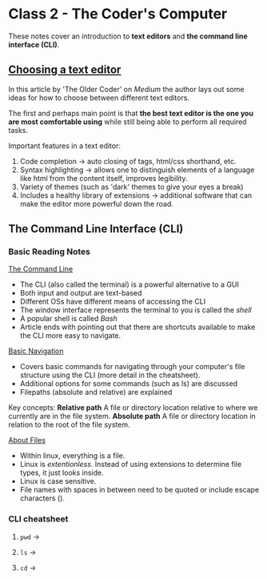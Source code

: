 # Class 2 - The Coder's Computer

These notes cover an introduction to **text editors** and **the command line interface (CLI)**.

## [Choosing a text editor](https://codefellows.github.io/code-102-guide/curriculum/class-02/Choosing-A-Text-Editor--The-Older-Coder.pdf)

In this article by 'The Older Coder' on *Medium* the author lays out some ideas for how to choose between different text editors.

The first and perhaps main point is that **the best text editor is the one you are most comfortable using** while still being able to perform all required tasks.

Important features in a text editor:

1. Code completion -> auto closing of tags, html/css shorthand, etc.
2. Syntax highlighting -> allows one to distinguish elements of a language like html from the content itself, improves legibility.
3. Variety of themes (such as 'dark' themes to give your eyes a break)
4. Includes a healthy library of extensions -> additional software that can make the editor more powerful down the road.

## The Command Line Interface (CLI)

### Basic Reading Notes

[The Command Line](https://ryanstutorials.net/linuxtutorial/commandline.php)

- The CLI (also called the terminal) is a powerful alternative to a GUI
- Both input and output are text-based
- Different OSs have different means of accessing the CLI
- The window interface represents the terminal to you is called the *shell*
- A popular shell is called *Bash*
- Article ends with pointing out that there are shortcuts available to make the CLI more easy to navigate.

[Basic Navigation](https://ryanstutorials.net/linuxtutorial/navigation.php)

- Covers basic commands for navigating through your computer's file structure using the CLI (more detail in the cheatsheet).
- Additional options for some commands (such as ls) are discussed
- Filepaths (absolute and relative) are explained

Key concepts:
**Relative path** A file or directory location relative to where we currently are in the file system.
**Absolute path** A file or directory location in relation to the root of the file system.

[About Files](https://ryanstutorials.net/linuxtutorial/aboutfiles.php)

- Within linux, everything is a file.
- Linux is *extentionless*. Instead of using extensions to determine file types, it just looks inside.
- Linux is case sensitive.
- File names with spaces in between need to be quoted or include escape characters (\).

### CLI cheatsheet

1. `pwd` ->

2. `ls` ->

3. `cd` ->
